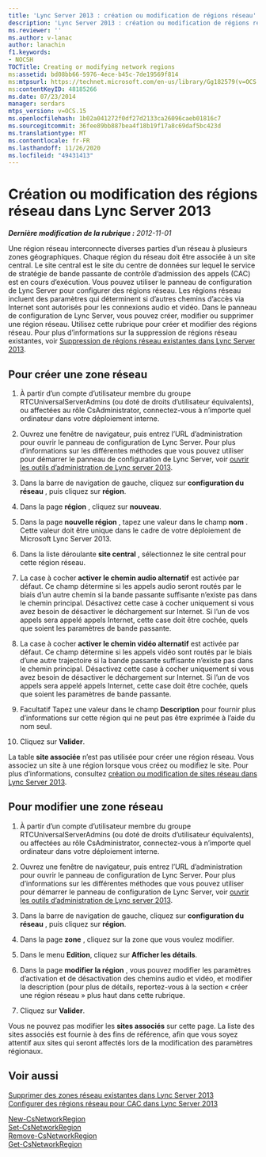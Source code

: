 ```yaml
---
title: 'Lync Server 2013 : création ou modification de régions réseau'
description: 'Lync Server 2013 : création ou modification de régions réseau.'
ms.reviewer: ''
ms.author: v-lanac
author: lanachin
f1.keywords:
- NOCSH
TOCTitle: Creating or modifying network regions
ms:assetid: bd08bb66-5976-4ece-b45c-7de19569f814
ms:mtpsurl: https://technet.microsoft.com/en-us/library/Gg182579(v=OCS.15)
ms:contentKeyID: 48185266
ms.date: 07/23/2014
manager: serdars
mtps_version: v=OCS.15
ms.openlocfilehash: 1b02a041272f0df27d2133ca26096caeb01816c7
ms.sourcegitcommit: 36fee89bb887bea4f18b19f17a8c69daf5bc423d
ms.translationtype: MT
ms.contentlocale: fr-FR
ms.lasthandoff: 11/26/2020
ms.locfileid: "49431413"
---
```

# <a name="creating-or-modifying-network-regions-in-lync-server-2013"></a>Création ou modification des régions réseau dans Lync Server 2013

<div data-xmlns="http://www.w3.org/1999/xhtml">

<div class="topic" data-xmlns="http://www.w3.org/1999/xhtml" data-msxsl="urn:schemas-microsoft-com:xslt" data-cs="https://msdn.microsoft.com/">

<div data-asp="https://msdn2.microsoft.com/asp">



</div>

<div id="mainSection">

<div id="mainBody">

<span> </span>

_**Dernière modification de la rubrique :** 2012-11-01_

Une région réseau interconnecte diverses parties d’un réseau à plusieurs zones géographiques. Chaque région du réseau doit être associée à un site central. Le site central est le site du centre de données sur lequel le service de stratégie de bande passante de contrôle d’admission des appels (CAC) est en cours d’exécution. Vous pouvez utiliser le panneau de configuration de Lync Server pour configurer des régions réseau. Les régions réseau incluent des paramètres qui déterminent si d’autres chemins d’accès via Internet sont autorisés pour les connexions audio et vidéo. Dans le panneau de configuration de Lync Server, vous pouvez créer, modifier ou supprimer une région réseau. Utilisez cette rubrique pour créer et modifier des régions réseau. Pour plus d’informations sur la suppression de régions réseau existantes, voir [Suppression de régions réseau existantes dans Lync Server 2013](lync-server-2013-deleting-existing-network-regions.md).

<div>

## <a name="to-create-a-network-region"></a>Pour créer une zone réseau

1.  À partir d’un compte d’utilisateur membre du groupe RTCUniversalServerAdmins (ou doté de droits d’utilisateur équivalents), ou affectées au rôle CsAdministrator, connectez-vous à n’importe quel ordinateur dans votre déploiement interne.

2.  Ouvrez une fenêtre de navigateur, puis entrez l’URL d’administration pour ouvrir le panneau de configuration de Lync Server. Pour plus d’informations sur les différentes méthodes que vous pouvez utiliser pour démarrer le panneau de configuration de Lync Server, voir [ouvrir les outils d’administration de Lync server 2013](lync-server-2013-open-lync-server-administrative-tools.md).

3.  Dans la barre de navigation de gauche, cliquez sur **configuration du réseau** , puis cliquez sur **région**.

4.  Dans la page **région** , cliquez sur **nouveau**.

5.  Dans la page **nouvelle région** , tapez une valeur dans le champ **nom** . Cette valeur doit être unique dans le cadre de votre déploiement de Microsoft Lync Server 2013.

6.  Dans la liste déroulante **site central** , sélectionnez le site central pour cette région réseau.

7.  La case à cocher **activer le chemin audio alternatif** est activée par défaut. Ce champ détermine si les appels audio seront routés par le biais d’un autre chemin si la bande passante suffisante n’existe pas dans le chemin principal. Désactivez cette case à cocher uniquement si vous avez besoin de désactiver le déchargement sur Internet. Si l’un de vos appels sera appelé appels Internet, cette case doit être cochée, quels que soient les paramètres de bande passante.

8.  La case à cocher **activer le chemin vidéo alternatif** est activée par défaut. Ce champ détermine si les appels vidéo sont routés par le biais d’une autre trajectoire si la bande passante suffisante n’existe pas dans le chemin principal. Désactivez cette case à cocher uniquement si vous avez besoin de désactiver le déchargement sur Internet. Si l’un de vos appels sera appelé appels Internet, cette case doit être cochée, quels que soient les paramètres de bande passante.

9.  Facultatif Tapez une valeur dans le champ **Description** pour fournir plus d’informations sur cette région qui ne peut pas être exprimée à l’aide du nom seul.

10. Cliquez sur **Valider**.

La table **site associée** n’est pas utilisée pour créer une région réseau. Vous associez un site à une région lorsque vous créez ou modifiez le site. Pour plus d’informations, consultez [création ou modification de sites réseau dans Lync Server 2013](lync-server-2013-creating-or-modifying-network-sites.md).

</div>

<div>

## <a name="to-modify-a-network-region"></a>Pour modifier une zone réseau

1.  À partir d’un compte d’utilisateur membre du groupe RTCUniversalServerAdmins (ou doté de droits d’utilisateur équivalents), ou affectées au rôle CsAdministrator, connectez-vous à n’importe quel ordinateur dans votre déploiement interne.

2.  Ouvrez une fenêtre de navigateur, puis entrez l’URL d’administration pour ouvrir le panneau de configuration de Lync Server. Pour plus d’informations sur les différentes méthodes que vous pouvez utiliser pour démarrer le panneau de configuration de Lync Server, voir [ouvrir les outils d’administration de Lync server 2013](lync-server-2013-open-lync-server-administrative-tools.md).

3.  Dans la barre de navigation de gauche, cliquez sur **configuration du réseau** , puis cliquez sur **région**.

4.  Dans la page **zone** , cliquez sur la zone que vous voulez modifier.

5.  Dans le menu **Edition**, cliquez sur **Afficher les détails**.

6.  Dans la page **modifier la région** , vous pouvez modifier les paramètres d’activation et de désactivation des chemins audio et vidéo, et modifier la description (pour plus de détails, reportez-vous à la section « créer une région réseau » plus haut dans cette rubrique.

7.  Cliquez sur **Valider**.

Vous ne pouvez pas modifier les **sites associés** sur cette page. La liste des sites associés est fournie à des fins de référence, afin que vous soyez attentif aux sites qui seront affectés lors de la modification des paramètres régionaux.

</div>

<div>

## <a name="see-also"></a>Voir aussi


[Supprimer des zones réseau existantes dans Lync Server 2013](lync-server-2013-deleting-existing-network-regions.md)  
[Configurer des régions réseau pour CAC dans Lync Server 2013](lync-server-2013-configure-network-regions-for-cac.md)  


[New-CsNetworkRegion](https://docs.microsoft.com/powershell/module/skype/New-CsNetworkRegion)  
[Set-CsNetworkRegion](https://docs.microsoft.com/powershell/module/skype/Set-CsNetworkRegion)  
[Remove-CsNetworkRegion](https://docs.microsoft.com/powershell/module/skype/Remove-CsNetworkRegion)  
[Get-CsNetworkRegion](https://docs.microsoft.com/powershell/module/skype/Get-CsNetworkRegionLink)  
  

</div>

</div>

<span> </span>

</div>

</div>

</div>


